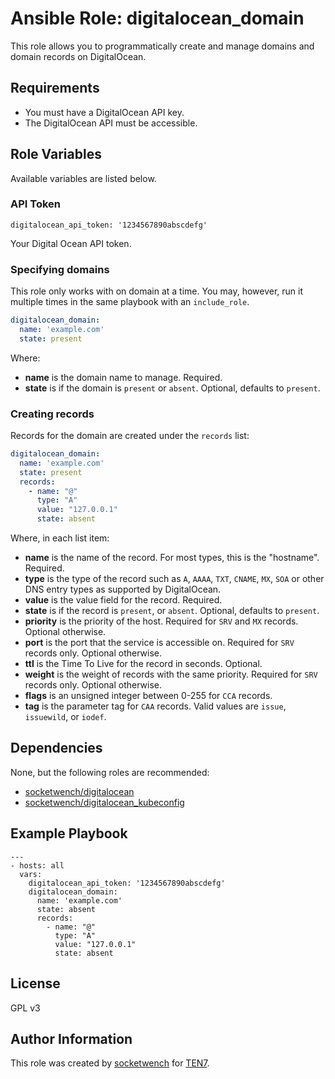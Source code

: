 # Ansible Role: digitalocean_domain

This role allows you to programmatically create and manage domains and domain records on DigitalOcean.

## Requirements

* You must have a DigitalOcean API key.
* The DigitalOcean API must be accessible.

## Role Variables

Available variables are listed below.

### API Token

```
digitalocean_api_token: '1234567890abscdefg'
```

Your Digital Ocean API token.

### Specifying domains

This role only works with on domain at a time. You may, however, run it multiple times in the same playbook with an `include_role`.

```yaml
digitalocean_domain:
  name: 'example.com'
  state: present
```

Where:
* **name** is the domain name to manage. Required.
* **state** is if the domain is `present` or `absent`. Optional, defaults to `present`.

### Creating records

Records for the domain are created under the `records` list:

```yaml
digitalocean_domain:
  name: 'example.com'
  state: present
  records:
    - name: "@"
      type: "A"
      value: "127.0.0.1"
      state: absent
```

Where, in each list item:

* **name** is the name of the record. For most types, this is the "hostname". Required.
* **type** is the type of the record such as `A`, `AAAA`, `TXT`, `CNAME`, `MX`, `SOA` or other DNS entry types as supported by DigitalOcean.
* **value** is the value field for the record. Required.
* **state** is if the record is `present`, or `absent`. Optional, defaults to `present`.
* **priority** is the priority of the host. Required for `SRV` and `MX` records. Optional otherwise.
* **port** is the port that the service is accessible on. Required for `SRV` records only. Optional otherwise.
* **ttl** is the Time To Live for the record in seconds. Optional.
* **weight** is the weight of records with the same priority. Required for `SRV` records only. Optional otherwise.
* **flags** is an unsigned integer between 0-255 for `CCA` records.
* **tag** is the parameter tag for `CAA` records. Valid values are `issue`, `issuewild`, or `iodef`.

## Dependencies

None, but the following roles are recommended:

* [socketwench/digitalocean](https://galaxy.ansible.com/socketwench/digitalocean)
* [socketwench/digitalocean_kubeconfig](https://galaxy.ansible.com/socketwench/digitalocean_kubeconfig)

## Example Playbook

    ---
    - hosts: all
      vars:
        digitalocean_api_token: '1234567890abscdefg'
        digitalocean_domain:
          name: 'example.com'
          state: absent
          records:
            - name: "@"
              type: "A"
              value: "127.0.0.1"
              state: absent

## License

GPL v3

## Author Information

This role was created by [socketwench](https://deninet.com/) for [TEN7](https://ten7.com).
